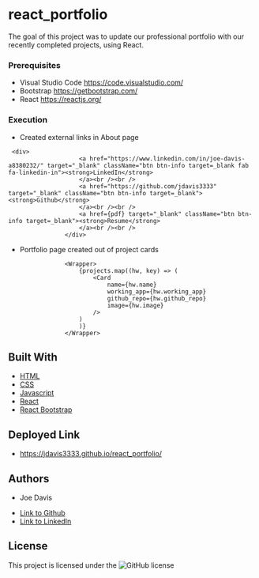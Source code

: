 # react_portfolio

The goal of this project was to update our professional portfolio with our recently completed projects, using React.

### Prerequisites

* Visual Studio Code https://code.visualstudio.com/
* Bootstrap https://getbootstrap.com/
* React https://reactjs.org/


### Execution

* Created external links in About page
```
 <div>
                    <a href="https://www.linkedin.com/in/joe-davis-a8380232/" target="_blank" className="btn btn-info target=_blank fab fa-linkedin-in"><strong>LinkedIn</strong>
                    </a><br /><br />
                    <a href="https://github.com/jdavis3333" target="_blank" className="btn btn-info target=_blank"><strong>Github</strong>
                    </a><br /><br />
                    <a href={pdf} target="_blank" className="btn btn-info target=_blank"><strong>Resume</strong>
                    </a><br /><br />
                </div>  
```            
* Portfolio page created out of project cards
```
                <Wrapper>
                    {projects.map((hw, key) => (
                        <Card
                            name={hw.name}
                            working_app={hw.working_app}
                            github_repo={hw.github_repo}
                            image={hw.image}
                        />
                    )
                    )}
                </Wrapper>
```


## Built With

* [HTML](https://developer.mozilla.org/en-US/docs/Web/HTML)
* [CSS](https://developer.mozilla.org/en-US/docs/Web/CSS)
* [Javascript](https://developer.mozilla.org/en-US/docs/Web/JavaScript)
* [React](https://reactjs.org/)
* [React Bootstrap](https://react-bootstrap.github.io/)

## Deployed Link

* https://jdavis3333.github.io/react_portfolio/


## Authors

* Joe Davis

- [Link to Github](https://github.com/jdavis3333)
- [Link to LinkedIn](https://www.linkedin.com/in/joe-davis-a8380232/)

## License

This project is licensed under the ![GitHub license](https://img.shields.io/badge/license-MIT-blue.svg)

